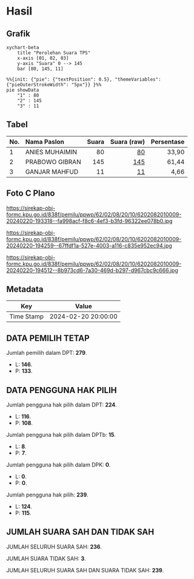 # Hasil

## Grafik

```mermaid
xychart-beta
    title "Perolehan Suara TPS"
    x-axis [01, 02, 03]
    y-axis "Suara" 0 --> 145
    bar [80, 145, 11]
```

```mermaid
%%{init: {"pie": {"textPosition": 0.5}, "themeVariables": {"pieOuterStrokeWidth": "5px"}} }%%
pie showData
    "1" : 80
    "2" : 145
    "3" : 11
```

## Tabel

| No. | Nama Paslon    | Suara | Suara (raw) | Persentase |
|:--- |:-------------- | -----:| -----------:| ----------:|
| 1   | ANIES MUHAIMIN | 80    | [80][p-1]   | 33,90      |
| 2   | PRABOWO GIBRAN | 145   | [145][p-2]  | 61,44      |
| 3   | GANJAR MAHFUD  | 11    | [11][p-3]   | 4,66       |


[p-1]: https://github.com/gigit-pemilu/pemilu-2024-62-kalimantan-tengah/blob/main/pilpres/hitung-suara/sub/62-kalimantan-tengah/sub/02-kotawaringin-timur/sub/08-mentaya-hilir-selatan/sub/2010-jaya-kelapa/sub/009-tps/sub/paslon-1.txt
[p-2]: https://github.com/gigit-pemilu/pemilu-2024-62-kalimantan-tengah/blob/main/pilpres/hitung-suara/sub/62-kalimantan-tengah/sub/02-kotawaringin-timur/sub/08-mentaya-hilir-selatan/sub/2010-jaya-kelapa/sub/009-tps/sub/paslon-2.txt
[p-3]: https://github.com/gigit-pemilu/pemilu-2024-62-kalimantan-tengah/blob/main/pilpres/hitung-suara/sub/62-kalimantan-tengah/sub/02-kotawaringin-timur/sub/08-mentaya-hilir-selatan/sub/2010-jaya-kelapa/sub/009-tps/sub/paslon-3.txt

## Foto C Plano

https://sirekap-obj-formc.kpu.go.id/838f/pemilu/ppwp/62/02/08/20/10/6202082010009-20240220-193318--fa998acf-f8c6-4ef3-b3fd-96322ee078b0.jpg

https://sirekap-obj-formc.kpu.go.id/838f/pemilu/ppwp/62/02/08/20/10/6202082010009-20240220-194259--67ffdf1a-527e-4003-a116-c835e952ec94.jpg

https://sirekap-obj-formc.kpu.go.id/838f/pemilu/ppwp/62/02/08/20/10/6202082010009-20240220-194512--8b973cd6-7a30-469d-b297-d967cbc9c666.jpg


## Metadata

| Key        | Value               |
| ---------- | ------------------- |
| Time Stamp | 2024-02-20 20:00:00 |


## DATA PEMILIH TETAP

Jumlah pemilih dalam DPT: **279**.
 * L: **146**.
 * P: **133**.

## DATA PENGGUNA HAK PILIH

Jumlah pengguna hak pilih dalam DPT: **224**.
 * L: **116**.
 * P: **108**.

Jumlah pengguna hak pilih dalam DPTb: **15**.
 * L: **8**.
 * P: **7**.

Jumlah pengguna hak pilih dalam DPK: **0**.
 * L: **0**.
 * P: **0**.

Jumlah pengguna hak pilih: **239**.
 * L: **124**.
 * P: **115**.

## JUMLAH SUARA SAH DAN TIDAK SAH

JUMLAH SELURUH SUARA SAH: **236**.

JUMLAH SUARA TIDAK SAH: **3**.

JUMLAH SELURUH SUARA SAH DAN SUARA TIDAK SAH: **239**.


